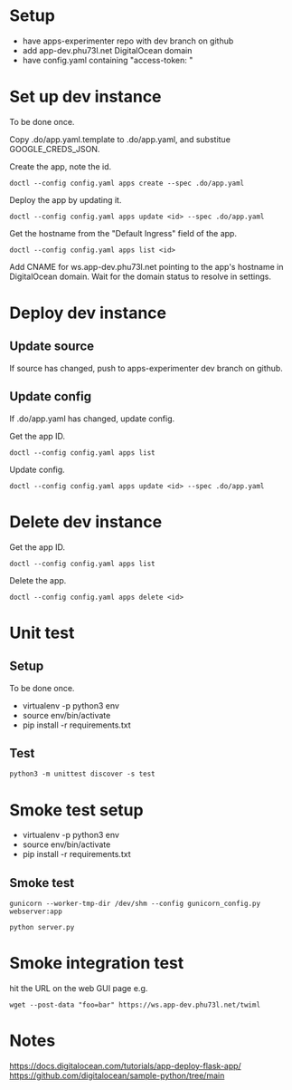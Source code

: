 # Setup

- have apps-experimenter repo with dev branch on github
- add app-dev.phu73l.net DigitalOcean domain
- have config.yaml containing "access-token: <token>"

# Set up dev instance

To be done once.

Copy .do/app.yaml.template to .do/app.yaml, and substitue GOOGLE_CREDS_JSON.

Create the app, note the id.

    doctl --config config.yaml apps create --spec .do/app.yaml
    
Deploy the app by updating it.

    doctl --config config.yaml apps update <id> --spec .do/app.yaml 

Get the hostname from the "Default Ingress" field of the app.

    doctl --config config.yaml apps list <id>

Add CNAME for ws.app-dev.phu73l.net pointing to the app's hostname in DigitalOcean domain. Wait for the domain status to resolve in settings.

# Deploy dev instance

## Update source

If source has changed, push to apps-experimenter dev branch on github.

## Update config

If .do/app.yaml has changed, update config.

Get the app ID.

    doctl --config config.yaml apps list

Update config.

    doctl --config config.yaml apps update <id> --spec .do/app.yaml 

# Delete dev instance

Get the app ID.

    doctl --config config.yaml apps list

Delete the app.

    doctl --config config.yaml apps delete <id>

# Unit test

## Setup

To be done once.

- virtualenv -p python3 env
- source env/bin/activate
- pip install -r requirements.txt

## Test

    python3 -m unittest discover -s test

# Smoke test setup

- virtualenv -p python3 env
- source env/bin/activate
- pip install -r requirements.txt

## Smoke test

    gunicorn --worker-tmp-dir /dev/shm --config gunicorn_config.py webserver:app

    python server.py

# Smoke integration test

hit the URL on the web GUI page e.g.

    wget --post-data "foo=bar" https://ws.app-dev.phu73l.net/twiml

# Notes

https://docs.digitalocean.com/tutorials/app-deploy-flask-app/
https://github.com/digitalocean/sample-python/tree/main
